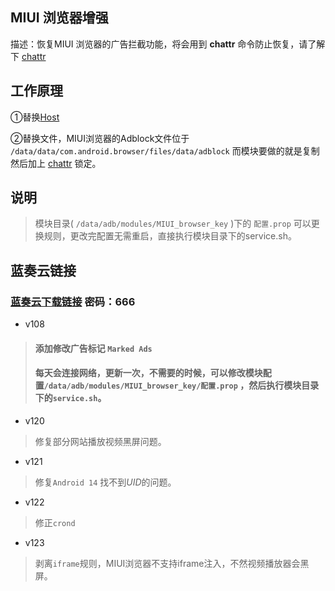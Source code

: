 ## MIUI 浏览器增强

描述：恢复MIUI 浏览器的广告拦截功能，将会用到 **chattr** 命令防止恢复，请了解下 [chattr](https://www.cnbugs.com/post-3216.html)

## 
## 工作原理

①替换[Host](https://cn.bing.com/search?q=%E4%BB%80%E4%B9%88%E6%98%AFHost)

②替换文件，MIUI浏览器的Adblock文件位于 ``/data/data/com.android.browser/files/data/adblock`` 而模块要做的就是复制然后加上 [chattr](https://www.cnbugs.com/post-3216.html) 锁定。

## 说明

> 模块目录( ``/data/adb/modules/MIUI_browser_key`` )下的 ``配置.prop`` 可以更换规则，更改完配置无需重启，直接执行模块目录下的service.sh。

## 蓝奏云链接

### [蓝奏云下载链接](https://keytoolazy.lanzouw.com/b03j6gxra) **密码：666**

- v108
 > #### 添加修改广告标记 `Marked Ads` 
 > #### 每天会连接网络，更新一次，不需要的时候，可以修改模块配置`/data/adb/modules/MIUI_browser_key/配置.prop` ，然后执行模块目录下的`service.sh`。
- v120
 > 修复部分网站播放视频黑屏问题。
- v121
 > 修复`Android 14` 找不到*UID*的问题。
- v122
 > 修正`crond`
- v123
 > 剥离`iframe`规则，MIUI浏览器不支持iframe注入，不然视频播放器会黑屏。
 
 